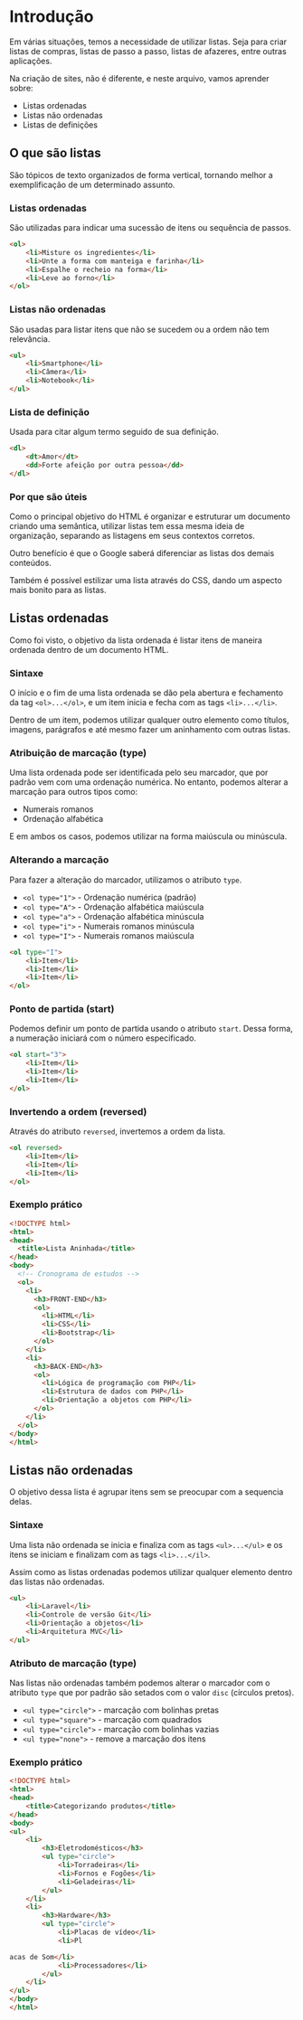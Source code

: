 # Introdução

Em várias situações, temos a necessidade de utilizar listas. Seja para criar listas de compras, listas de passo a passo, listas de afazeres, entre outras aplicações.

Na criação de sites, não é diferente, e neste arquivo, vamos aprender sobre:

- Listas ordenadas
- Listas não ordenadas
- Listas de definições

## O que são listas 

São tópicos de texto organizados de forma vertical, tornando melhor a exemplificação de um determinado assunto.

### Listas ordenadas

São utilizadas para indicar uma sucessão de itens ou sequência de passos.

```html
<ol>
    <li>Misture os ingredientes</li>
    <li>Unte a forma com manteiga e farinha</li>
    <li>Espalhe o recheio na forma</li>
    <li>Leve ao forno</li>
</ol>
```

### Listas não ordenadas

São usadas para listar itens que não se sucedem ou a ordem não tem relevância.

```html
<ul>
    <li>Smartphone</li>
    <li>Câmera</li>
    <li>Notebook</li>
</ul>
```

### Lista de definição

Usada para citar algum termo seguido de sua definição.

```html
<dl>
    <dt>Amor</dt>
    <dd>Forte afeição por outra pessoa</dd>
</dl>
```

### Por que são úteis

Como o principal objetivo do HTML é organizar e estruturar um documento criando uma semântica, utilizar listas tem essa mesma ideia de organização, separando as listagens em seus contextos corretos.

Outro benefício é que o Google saberá diferenciar as listas dos demais conteúdos.

Também é possível estilizar uma lista através do CSS, dando um aspecto mais bonito para as listas.

## Listas ordenadas

Como foi visto, o objetivo da lista ordenada é listar itens de maneira ordenada dentro de um documento HTML.

### Sintaxe 

O início e o fim de uma lista ordenada se dão pela abertura e fechamento da tag `<ol>...</ol>`, e um item inicia e fecha com as tags `<li>...</li>`.

Dentro de um item, podemos utilizar qualquer outro elemento como títulos, imagens, parágrafos e até mesmo fazer um aninhamento com outras listas.

### Atribuição de marcação (type)

Uma lista ordenada pode ser identificada pelo seu marcador, que por padrão vem com uma ordenação numérica. No entanto, podemos alterar a marcação para outros tipos como:

- Numerais romanos 
- Ordenação alfabética

E em ambos os casos, podemos utilizar na forma maiúscula ou minúscula.

### Alterando a marcação

Para fazer a alteração do marcador, utilizamos o atributo `type`.

- `<ol type="1">` - Ordenação numérica (padrão)
- `<ol type="A">` - Ordenação alfabética maiúscula
- `<ol type="a">` - Ordenação alfabética minúscula
- `<ol type="i">` - Numerais romanos minúscula
- `<ol type="I">` - Numerais romanos maiúscula

```html
<ol type="I">
    <li>Item</li>
    <li>Item</li>
    <li>Item</li>
</ol>
```

### Ponto de partida (start)

Podemos definir um ponto de partida usando o atributo `start`. Dessa forma, a numeração iniciará com o número especificado.

```html
<ol start="3">
    <li>Item</li>
    <li>Item</li>
    <li>Item</li>
</ol>
```

### Invertendo a ordem (reversed)

Através do atributo `reversed`, invertemos a ordem da lista.

```html
<ol reversed>
    <li>Item</li>
    <li>Item</li>
    <li>Item</li>
</ol>
```
### Exemplo prático

```html
<!DOCTYPE html>
<html>
<head>
  <title>Lista Aninhada</title>
</head>
<body>
  <!-- Cronograma de estudos -->
  <ol>
    <li>
      <h3>FRONT-END</h3>
      <ol>
        <li>HTML</li>
        <li>CSS</li>
        <li>Bootstrap</li>
      </ol>
    </li>
    <li>
      <h3>BACK-END</h3>
      <ol>
        <li>Lógica de programação com PHP</li>
        <li>Estrutura de dados com PHP</li>
        <li>Orientação a objetos com PHP</li>
      </ol>
    </li>
  </ol>
</body>
</html>
```

## Listas não ordenadas

O objetivo dessa lista é agrupar itens sem se preocupar com a sequencia delas.

### Sintaxe

Uma lista não ordenada se inicia e finaliza com as tags `<ul>...</ul>` e os itens
se iniciam e finalizam com as tags `<li>...</il>`.

Assim como as listas ordenadas podemos utilizar qualquer elemento dentro das listas
não ordenadas.

```html
<ul>
    <li>Laravel</li>
    <li>Controle de versão Git</li>
    <li>Orientação a objetos</li>
    <li>Arquitetura MVC</li>
</ul> 
```

### Atributo de marcação (type)

Nas listas não ordenadas também podemos alterar o marcador com o atributo `type` 
que por padrão são setados com o valor `disc` (círculos pretos).

- `<ul type="circle">` - marcação com bolinhas pretas
- `<ul type="square">` - marcação com quadrados
- `<ul type="circle">` - marcação com bolinhas vazias
- `<ul type="none">` - remove a marcação dos itens

### Exemplo prático

```html
<!DOCTYPE html>
<html>
<head>
    <title>Categorizando produtos</title>
</head>
<body>
<ul>
    <li>
        <h3>Eletrodomésticos</h3>
        <ul type="circle">
            <li>Torradeiras</li>
            <li>Fornos e Fogões</li>
            <li>Geladeiras</li>
        </ul>
    </li>
    <li>
        <h3>Hardware</h3>
        <ul type="circle">
            <li>Placas de vídeo</li>
            <li>Pl

acas de Som</li>
            <li>Processadores</li>
        </ul>
    </li>
</ul>
</body>
</html>
```
